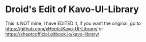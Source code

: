 # Droid's Edit of Kavo-UI-Library

This is NOT mine, I have EDITED it, if you want the original, go to https://github.com/xHeptc/Kavo-UI-Library/ or https://xheptcofficial.gitbook.io/kavo-library/

